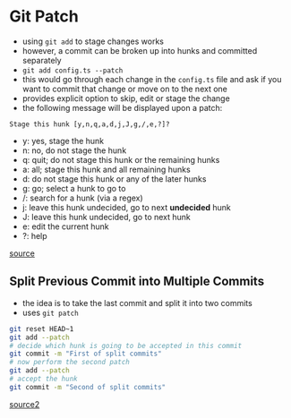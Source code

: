 # Git Patch

- using `git add` to stage changes works
- however, a commit can be broken up into hunks and committed separately
- `git add config.ts --patch`
- this would go through each change in the `config.ts` file and ask if you want to commit that change or move on to the next one
- provides explicit option to skip, edit or stage the change
- the following message will be displayed upon a patch:

`Stage this hunk [y,n,q,a,d,j,J,g,/,e,?]?`

- y: yes, stage the hunk
- n: no, do not stage the hunk
- q: quit; do not stage this hunk or the remaining hunks
- a: all; stage this hunk and all remaining hunks
- d: do not stage this hunk or any of the later hunks
- g: go; select a hunk to go to
- /: search for a hunk (via a regex)
- j: leave this hunk undecided, go to next **undecided** hunk
- J: leave this hunk undecided, go to next hunk
- e: edit the current hunk
- ?: help

[source](https://dev.to/jacobherrington/a-quick-guide-to-hunky-git-49no)

## Split Previous Commit into Multiple Commits

- the idea is to take the last commit and split it into two commits
- uses `git patch`

```bash
git reset HEAD~1
git add --patch
# decide which hunk is going to be accepted in this commit
git commit -m "First of split commits"
# now perform the second patch
git add --patch
# accept the hunk
git commit -m "Second of split commits"
```

[source2](https://dev.to/jacobherrington/4-useful-patterns-in-git-19ac)